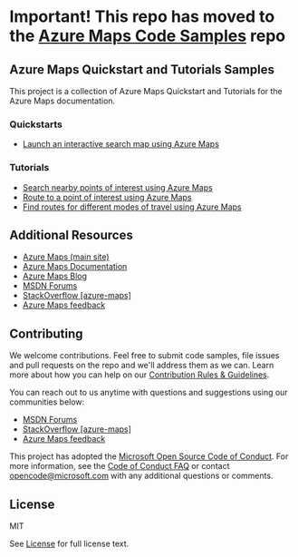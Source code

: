 # Important! This repo has moved to the  [Azure Maps Code Samples](https://github.com/Azure-Samples/AzureMapsCodeSamples) repo

## Azure Maps Quickstart and Tutorials Samples

This project is a collection of Azure Maps Quickstart and Tutorials for the Azure Maps documentation.

### Quickstarts

* [Launch an interactive search map using Azure Maps](https://docs.microsoft.com/azure/azure-maps/quick-demo-map-app)

### Tutorials

* [Search nearby points of interest using Azure Maps](https://docs.microsoft.com/azure/azure-maps/tutorial-search-location)
* [Route to a point of interest using Azure Maps](https://docs.microsoft.com/azure/azure-maps/tutorial-route-location)
* [Find routes for different modes of travel using Azure Maps](https://docs.microsoft.com/azure/azure-maps/tutorial-prioritized-routes)

## Additional Resources ##

* [Azure Maps (main site)](https://azure.com/maps)
* [Azure Maps Documentation](https://docs.microsoft.com/azure/azure-maps/index)
* [Azure Maps Blog](https://azure.microsoft.com/blog/topics/azure-maps/)
* [MSDN Forums](https://social.msdn.microsoft.com/Forums/en-US/home?forum=azurelbs)
* [StackOverflow [azure-maps]](https://stackoverflow.com/questions/tagged/azure-maps)
* [Azure Maps feedback](https://feedback.azure.com/forums/909172-azure-maps)

## Contributing ##

We welcome contributions. Feel free to submit code samples, file issues and pull requests on the repo and we'll address them as we can. 
Learn more about how you can help on our [Contribution Rules & Guidelines](CONTRIBUTING.md). 

You can reach out to us anytime with questions and suggestions using our communities below:
* [MSDN Forums](https://social.msdn.microsoft.com/Forums/en-US/home?forum=azurelbs)
* [StackOverflow [azure-maps]](https://stackoverflow.com/questions/tagged/azure-maps)
* [Azure Maps feedback](https://feedback.azure.com/forums/909172-azure-maps)

This project has adopted the [Microsoft Open Source Code of Conduct](https://opensource.microsoft.com/codeofconduct/). 
For more information, see the [Code of Conduct FAQ](https://opensource.microsoft.com/codeofconduct/faq/) or 
contact [opencode@microsoft.com](mailto:opencode@microsoft.com) with any additional questions or comments.

## License ##

MIT
 
See [License](LICENSE.md) for full license text.
